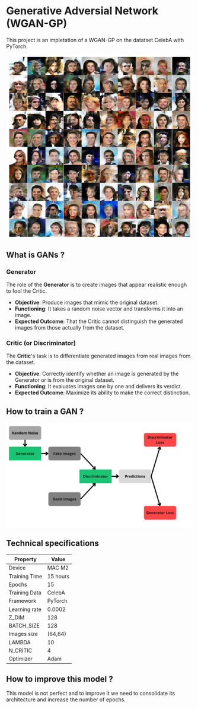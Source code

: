 # Generative Adversial Network (WGAN-GP)

This project is an impletation of a WGAN-GP on the datatset CelebA with PyTorch.

<div align="center">
 <img  alt="face-grid" align="center" src="https://github.com/Gazeux33/Generative-Adversial-Network/blob/main/assets/output3.png" width="500"  />
 </div>


 ## What is GANs ?

### Generator

The role of the **Generator** is to create images that appear realistic enough to fool the Critic.

- **Objective**: Produce images that mimic the original dataset.
- **Functioning**: It takes a random noise vector and transforms it into an image.
- **Expected Outcome**: That the Critic cannot distinguish the generated images from those actually from the dataset.

### Critic (or Discriminator)

The **Critic**'s task is to differentiate generated images from real images from the dataset.

- **Objective**: Correctly identify whether an image is generated by the Generator or is from the original dataset.
- **Functioning**: It evaluates images one by one and delivers its verdict.
- **Expected Outcome**: Maximize its ability to make the correct distinction.

## How to train a GAN ?

<div align="center">
 <img  alt="how-to-train" align="center" src="https://github.com/Gazeux33/Generative-Adversial-Network/blob/main/assets/train.png" width="700"  />
 </div>

 ## Technical specifications


 | Property       | Value         |
|----------------|---------------|
| Device         | MAC M2        |
| Training Time  | 15 hours      |
| Epochs         | 15            |
| Training Data  | CelebA        |
| Framework      | PyTorch       |
| Learning rate  | 0.0002        |
|Z_DIM           |128            |
|BATCH_SIZE      |128            |
|Images size     |(64,64)        |
|LAMBDA          |10             |
|N_CRITIC        |4              |
|Optimizer       |Adam           |


 ## How to improve this model ?

 This model is not perfect and to improve it we need to consolidate its architecture and increase the number of epochs.


